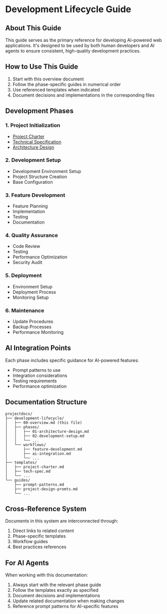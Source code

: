 # Development Lifecycle Guide

## About This Guide

This guide serves as the primary reference for developing AI-powered web applications. It's designed to be used by both human developers and AI agents to ensure consistent, high-quality development practices.

## How to Use This Guide

1. Start with this overview document
2. Follow the phase-specific guides in numerical order
3. Use referenced templates when indicated
4. Document decisions and implementations in the corresponding files

## Development Phases

### 1. Project Initialization

- [Project Charter](../templates/project-charter.md)
- [Technical Specification](../templates/tech-spec.md)
- [Architecture Design](phases/01-architecture-design.md)

### 2. Development Setup

- Development Environment Setup
- Project Structure Creation
- Base Configuration

### 3. Feature Development

- Feature Planning
- Implementation
- Testing
- Documentation

### 4. Quality Assurance

- Code Review
- Testing
- Performance Optimization
- Security Audit

### 5. Deployment

- Environment Setup
- Deployment Process
- Monitoring Setup

### 6. Maintenance

- Update Procedures
- Backup Processes
- Performance Monitoring

## AI Integration Points

Each phase includes specific guidance for AI-powered features:

- Prompt patterns to use
- Integration considerations
- Testing requirements
- Performance optimization

## Documentation Structure

```
projectdocs/
├── development-lifecycle/
│   ├── 00-overview.md (this file)
│   ├── phases/
│   │   ├── 01-architecture-design.md
│   │   ├── 02-development-setup.md
│   │   └── ...
│   └── workflows/
│       ├── feature-development.md
│       ├── ai-integration.md
│       └── ...
├── templates/
│   ├── project-charter.md
│   ├── tech-spec.md
│   └── ...
└── guides/
    ├── prompt-patterns.md
    ├── project-design-promts.md
    └── ...
```

## Cross-Reference System

Documents in this system are interconnected through:

1. Direct links to related content
2. Phase-specific templates
3. Workflow guides
4. Best practices references

## For AI Agents

When working with this documentation:

1. Always start with the relevant phase guide
2. Follow the templates exactly as specified
3. Document decisions and implementations
4. Update related documentation when making changes
5. Reference prompt patterns for AI-specific features
